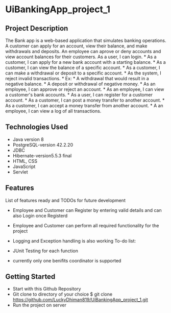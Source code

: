 # UiBankingApp_project_1
## Project Description
The Bank app is a web-based application that simulates banking operations. A customer can apply for an account, view their balance, and make withdrawals and deposits. An employee can aprove or deny accounts and view account balances for their customers. As a user, I can login. * As a customer, I can apply for a new bank account with a starting balance. * As a customer, I can view the balance of a specific account. * As a customer, I can make a withdrawal or deposit to a specific account. * As the system, I reject invalid transactions. * Ex: * A withdrawal that would result in a negative balance. * A deposit or withdrawal of negative money. * As an employee, I can approve or reject an account. * As an employee, I can view a customer's bank accounts. * As a user, I can register for a customer account. * As a customer, I can post a money transfer to another account. * As a customer, I can accept a money transfer from another account. * A an employee, I can view a log of all transactions.

## Technologies Used
* Java version 8
* PostgreSQL-version 42.2.20
* JDBC
* Hibernate-version5.5.3 final
* HTML, CSS
* JavaScript
* Servlet
## Features
List of features ready and TODOs for future development

* Employee and Customer can Register by entering valid details and can also Login once Registerd
* Employee and Customer can perform all required functionality for the project
* Logging and Exception handling is also working
To-do list:

* JUnit Testing for each function
* currently only one benifits coordinator is supported
## Getting Started
* Start with this Github Repository
* Git clone to directory of your choice $ git clone https://github.com/LuckyDhiman819/UiBankingApp_project_1.git
* Run the project on server
